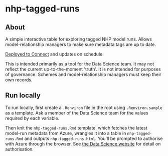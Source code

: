 # nhp-tagged-runs

## About

A simple interactive table for exploring tagged NHP model runs.
Allows model-relationship managers to make sure metadata tags are up to date.

[Deployed to Connect](https://connect.strategyunitwm.nhs.uk/connect/#/apps/9f04f47e-61c4-4f76-8e39-648839f09c5a/output/39) and updates on schedule.

This is intended primarily as a tool for the Data Science team.
It may not reflect the current up-to-the-moment 'truth'.
It is not intended for purposes of governance. 
Schemes and model-relationship managers must keep their own records.

## Run locally

To run locally, first create a `.Renviron` file in the root using `.Renviron.sample` as a template.
Ask a member of the Data Science team for the values required by each variable.

Then knit the `nhp-tagged-runs.Rmd` template, which fetches the latest model-run metadata from Azure, wrangles it into a table in `nhp-tagged-runs.Rmd` and outputs `nhp-tagged-runs.html`.
You'll be prompted to authorise with Azure through the browser. 
See [the Data Science website](https://the-strategy-unit.github.io/data_science/presentations/2024-05-16_store-data-safely/#/authenticating-to-azure-data-storage) for detail on authorisation.
